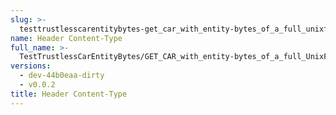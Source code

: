```yaml
---
slug: >-
  testtrustlesscarentitybytes-get_car_with_entity-bytes_of_a_full_unixfs_file_(format-car)-header_content-type
name: Header Content-Type
full_name: >-
  TestTrustlessCarEntityBytes/GET_CAR_with_entity-bytes_of_a_full_UnixFS_file_(format=car)/Header_Content-Type
versions:
  - dev-44b0eaa-dirty
  - v0.0.2
title: Header Content-Type
---
```



